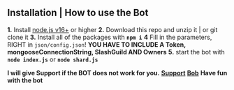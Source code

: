 ## Installation | How to use the Bot
 **1.** Install [node.js v16+](https://nodejs.org/api/cli.html#cli_unhandled_rejections_mode) or higher
 **2.** Download this repo and unzip it    |    or git clone it
 **3.** Install all of the packages with **`npm i`**
 **4** Fill in the parameters, RIGHT in `json/config.json`! **YOU HAVE TO INCLUDE A Token, mongooseConnectionString, SlashGuild AND Owners**
 **5.** start the bot with **`node index.js`** or **`node shard.js`**

**I will **give** Support if the BOT does not work for you.**
**[Support]()**
**[Bob]()**
**Have fun with the bot**
